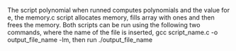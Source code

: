 The script polynomial when runned computes polynomials and the value for e, the memory.c script allocates memory, fills array with ones and then frees the memory. Both scripts can be run using the following two commands, where the name of the file is inserted, gcc script_name.c -o output_file_name -lm, then run ./output_file_name
